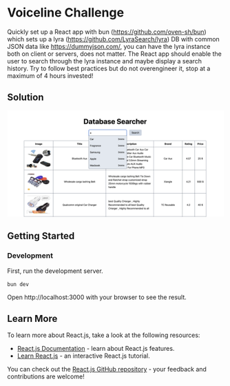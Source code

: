 # Voiceline Challenge

Quickly set up a React app with bun (https://github.com/oven-sh/bun) which sets up a lyra (https://github.com/LyraSearch/lyra) DB with common JSON data like https://dummyjson.com/, you can have the lyra instance both on client or servers, does not matter. The React app should enable the user to search through the lyra instance and maybe display a search history. Try to follow best practices but do not overengineer it, stop at a maximum of 4 hours invested!

## Solution

<div align="center">
  <img src="/screenshot.png" />
</div>

## Getting Started

### Development

First, run the development server.

```
bun dev
```

Open http://localhost:3000 with your browser to see the result.

## Learn More

To learn more about React.js, take a look at the following resources:

- [React.js Documentation](https://reactjs.org/docs/getting-started.html) - learn about React.js features.
- [Learn React.js](https://reactjs.org/tutorial/tutorial.html) - an interactive React.js tutorial.

You can check out the [React.js GitHub repository](https://github.com/facebook/react) - your feedback and contributions are welcome!
